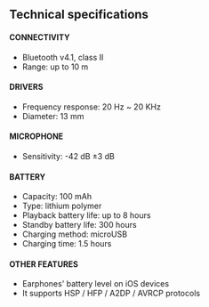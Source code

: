 ## Technical specifications

#### CONNECTIVITY
- Bluetooth v4.1, class II
- Range: up to 10 m
 
#### DRIVERS
- Frequency response: 20 Hz ~ 20 KHz
- Diameter: 13 mm

#### MICROPHONE 
- Sensitivity: -42 dB ±3 dB

#### BATTERY
- Capacity: 100 mAh
- Type: lithium polymer
- Playback battery life: up to 8 hours 
- Standby battery life: 300 hours 
- Charging method: microUSB
- Charging time: 1.5 hours

#### OTHER FEATURES
- Earphones' battery level on iOS devices
- It supports HSP / HFP / A2DP / AVRCP protocols
